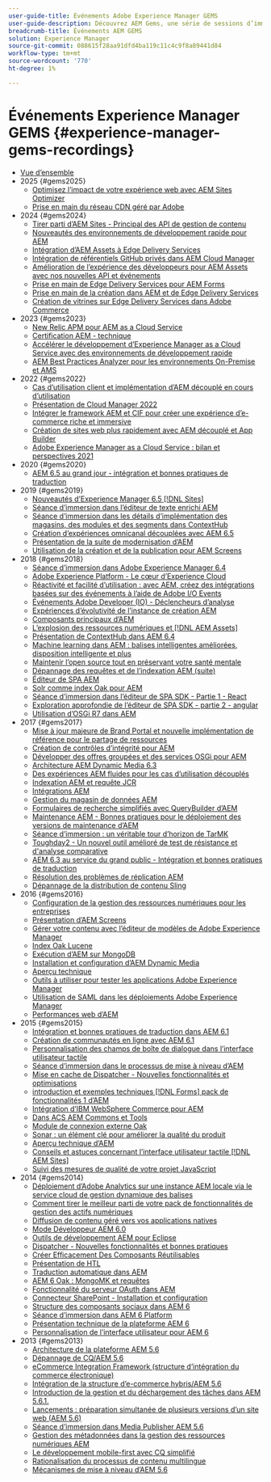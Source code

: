 ```yaml
---
user-guide-title: Événements Adobe Experience Manager GEMS
user-guide-description: Découvrez AEM Gems, une série de sessions d’immersion réalisées par des experts Adobe Experience Manager.
breadcrumb-title: Événements AEM GEMS
solution: Experience Manager
source-git-commit: 088615f28aa91dfd4ba119c11c4c9f8a89441d84
workflow-type: tm+mt
source-wordcount: '770'
ht-degree: 1%

---
```



# Événements Experience Manager GEMS {#experience-manager-gems-recordings}

+ [Vue d’ensemble](overview.md)
+ 2025 {#gems2025}
   + [Optimisez l’impact de votre expérience web avec AEM Sites Optimizer](gems2025/maximize-impact-with-sites-optimizer.md)
   + [Prise en main du réseau CDN géré par Adobe](gems2025/getting-started-adobe-managed-cdn.md)
+ 2024 {#gems2024}
   + [Tirer parti d’AEM Sites - Principal des API de gestion de contenu](gems2024/content-management-apis.md)
   + [Nouveautés des environnements de développement rapide pour AEM](gems2024/rapid-development-environment-news.md)
   + [Intégration d’AEM Assets à Edge Delivery Services](gems2024/edge-delivery-for-aem-assets.md)
   + [Intégration de référentiels GitHub privés dans AEM Cloud Manager](gems2024/private-github-for-aem-cloud-manager.md)
   + [Amélioration de l’expérience des développeurs pour AEM Assets avec nos nouvelles API et événements](gems2024/improving-dev-experience-for-aem-assets-with-new-apis-and-events.md)
   + [Prise en main de Edge Delivery Services pour AEM Forms](gems2024/edge-delivery-for-aem-forms.md)
   + [Prise en main de la création dans AEM et de Edge Delivery Services](/help/experience-manager-gems/gems2024/aem-authoring-and-edge-delivery.md)
   + [Création de vitrines sur Edge Delivery Services dans Adobe Commerce](/help/experience-manager-gems/gems2024/storefronts-on-edge-delivery-with-adobe-commerce.md)
+ 2023 {#gems2023}
   + [New Relic APM pour AEM as a Cloud Service](gems2023/newrelic-apm-for-aem-cloud-service.md)
   + [Certification AEM - technique](gems2023/aem-certification-technical.md)
   + [Accélérer le développement d’Experience Manager as a Cloud Service avec des environnements de développement rapide](/help/experience-manager-gems/gems2023/rapid-development-environments.md)
   + [AEM Best Practices Analyzer pour les environnements On-Premise et AMS](gems2023/aem-best-practices-analyzer.md)
+ 2022 {#gems2022}
   + [Cas d’utilisation client et implémentation d’AEM découplé en cours d’utilisation](gems2022/customer-use-case-and-implementation-of-aem-headless-in-use.md)
   + [Présentation de Cloud Manager 2022](gems2022/looking-under-the-hood-cloud-manager-2022.md)
   + [Intégrer le framework AEM et CIF pour créer une expérience d’e-commerce riche et immersive](gems2022/aem-and-cif-framework-integration.md)
   + [Création de sites web plus rapidement avec AEM découplé et App Builder](gems2022/build-sites-faster-with-headless-and-appbuilder.md)
   + [Adobe Experience Manager as a Cloud Service : bilan et perspectives 2021](gems2022/aemcloudservice-2021-review-and-outlook.md)
+ 2020 {#gems2020}
   + [AEM 6.5 au grand jour - intégration et bonnes pratiques de traduction](gems2020/aem65-readyfortheworld-translationintegration-bestpractices.md)
+ 2019 {#gems2019}
   + [Nouveautés d’Experience Manager 6.5  [!DNL Sites]](gems2019/adobe-experience-manager-6-5-sites-whats-new.md)
   + [Séance d’immersion dans l’éditeur de texte enrichi AEM](gems2019/aem-rich-text-editor-rte-deep-dive1.md)
   + [Séance d’immersion dans les détails d’implémentation des magasins, des modules et des segments dans ContextHub](gems2019/contexthub-deep-dive.md)
   + [Création d’expériences omnicanal découplées avec AEM 6.5](gems2019/creating-headless-omnichannel-experiences-with-aem-65.md)
   + [Présentation de la suite de modernisation d’AEM](gems2019/introducing-the-aem-modernization-suite.md)
   + [Utilisation de la création et de la publication pour AEM Screens](gems2019/leveraging-author-publish-for-aem-screens.md)
+ 2018 {#gems2018}
   + [Séance d’immersion dans Adobe Experience Manager 6.4](gems2018/aem-6-4-technical-sneak-peek.md)
   + [Adobe Experience Platform - Le cœur d’Experience Cloud](gems2018/aem-acp.md)
   + [Réactivité et facilité d’utilisation : avec AEM, créez des intégrations basées sur des événements à l’aide de Adobe I/O Events](gems2018/aem-adobe-io.md)
   + [Événements Adobe Developer (IO) - Déclencheurs d’analyse](gems2018/aem-analytics-triggers.md)
   + [Expériences d’évolutivité de l’instance de création AEM](gems2018/aem-author-scalability1.md)
   + [Composants principaux d’AEM](gems2018/aem-core-components.md)
   + [L’explosion des ressources numériques et  [!DNL AEM Assets]](gems2018/aem-digital-asset-explosion.md)
   + [Présentation de ContextHub dans AEM 6.4](gems2018/aem-intro-to-contexthub.md)
   + [Machine learning dans AEM : balises intelligentes améliorées, disposition intelligente et plus](gems2018/aem-machine-learning.md)
   + [Maintenir l’open source tout en préservant votre santé mentale](gems2018/aem-maintaining-open-source.md)
   + [Dépannage des requêtes et de l’indexation AEM (suite)](gems2018/aem-query-and-index-troubleshooting2.md)
   + [Éditeur de SPA AEM](gems2018/aem-spa-editor.md)
   + [Solr comme index Oak pour AEM](gems2018/solr-as-an-oak-index-for-aem.md)
   + [Séance d’immersion dans l’éditeur de SPA SDK - Partie 1 - React](gems2018/spa-editor-sdk-deep-dive-react.md)
   + [Exploration approfondie de l’éditeur de SPA SDK - partie 2 - angular](gems2018/spa-editor-sdk-deep-dive-angular.md)
   + [Utilisation d’OSGi R7 dans AEM](gems2018/using-osgi-r7-in-aem.md)
+ 2017 {#gems2017}
   + [Mise à jour majeure de Brand Portal et nouvelle implémentation de référence pour le partage de ressources](gems2017/aem-brand-portal.md)
   + [Création de contrôles d’intégrité pour AEM](gems2017/aem-building-health-checks-for-aem.md)
   + [Développer des offres groupées et des services OSGi pour AEM](gems2017/aem-developing-osgi-bundles-services-for-aem.md)
   + [Architecture AEM Dynamic Media 6.3](gems2017/aem-dynamic-media-architecture.md)
   + [Des expériences AEM fluides pour les cas d’utilisation découplés](gems2017/aem-headless-usecases.md)
   + [Indexation AEM et requête JCR](gems2017/aem-indexing-jcr-query.md)
   + [Intégrations AEM](gems2017/aem-integrations.md)
   + [Gestion du magasin de données AEM](gems2017/aem-managing-aem-datastore.md)
   + [Formulaires de recherche simplifiés avec QueryBuilder d’AEM](gems2017/aem-search-forms-using-querybuilder.md)
   + [Maintenance AEM - Bonnes pratiques pour le déploiement des versions de maintenance d’AEM](gems2017/aem-sustenance-best-practices-deploying-maintenance-releases.md)
   + [Séance d’immersion : un véritable tour d’horizon de TarMK](gems2017/aem-tarmk-deepdive.md)
   + [Toughday2 - Un nouvel outil amélioré de test de résistance et d&#39;analyse comparative](gems2017/aem-toughday2-stress-testing-benchmarking-tool.md)
   + [AEM 6.3 au service du grand public - Intégration et bonnes pratiques de traduction](gems2017/aem-translation-best-practices.md)
   + [Résolution des problèmes de réplication AEM](gems2017/aem-troubleshooting-aem-replication.md)
   + [Dépannage de la distribution de contenu Sling](gems2017/aem-troubleshooting-sling.md)
+ 2016 {#gems2016}
   + [Configuration de la gestion des ressources numériques pour les entreprises](gems2016/aem-configuring-dam-for-enterprise.md)
   + [Présentation d’AEM Screens](gems2016/aem-introduction-to-aem-screens.md)
   + [Gérer votre contenu avec l’éditeur de modèles de Adobe Experience Manager](gems2016/aem-managing-content-with-template-editor.md)
   + [Index Oak Lucene](gems2016/aem-oak-lucene-indexes.md)
   + [Exécution d’AEM sur MongoDB](gems2016/aem-running-aem-on-mongodb.md)
   + [Installation et configuration d’AEM Dynamic Media](gems2016/aem-setup-and-configure-aem-dynamic-media.md)
   + [Aperçu technique](gems2016/aem-technical-sneak-peek.md)
   + [Outils à utiliser pour tester les applications Adobe Experience Manager](gems2016/aem-testing-tools-for-aem-apps.md)
   + [Utilisation de SAML dans les déploiements Adobe Experience Manager](gems2016/aem-utilizing-saml-in-aem-deployments.md)
   + [Performances web d’AEM](gems2016/aem-web-performance.md)
+ 2015 {#gems2015}
   + [Intégration et bonnes pratiques de traduction dans AEM 6.1](gems2015/aem-6-1-translation-integration-and-best-practices.md)
   + [Création de communautés en ligne avec AEM 6.1](gems2015/aem-creating-online-communities-with-aem-6-1.md)
   + [Personnalisation des champs de boîte de dialogue dans l’interface utilisateur tactile](gems2015/aem-customizing-dialog-fields-in-touch-ui.md)
   + [Séance d’immersion dans le processus de mise à niveau d’AEM](gems2015/aem-deep-dive-into-aem-upgrade-process.md)
   + [Mise en cache de Dispatcher - Nouvelles fonctionnalités et optimisations](gems2015/aem-dispatcher-caching-new-features-and-optimizations.md)
   + [introduction et exemples techniques  [!DNL Forms]  pack de fonctionnalités 1 d’AEM](gems2015/aem-forms-feature-pack-1-introduction-and-technical-samples.md)
   + [Intégration d’IBM WebSphere Commerce pour AEM](gems2015/aem-ibm-websphere-commerce-integration-for-aem.md)
   + [Dans ACS AEM Commons et Tools](gems2015/aem-inside-acs-aem-commons-and-tools.md)
   + [Module de connexion externe Oak](gems2015/aem-oak-external-login-module-authenticating-with-ldap-and-beyond.md)
   + [Sonar : un élément clé pour améliorer la qualité du produit](gems2015/aem-sonar-a-key-element-to-improve-product-quality.md)
   + [Aperçu technique d’AEM](gems2015/aem-tech-sneak-peek.md)
   + [Conseils et astuces concernant l’interface utilisateur tactile  [!DNL AEM Sites] ](gems2015/aem-tips-and-tricks-for-aem-sites-touch-ui.md)
   + [Suivi des mesures de qualité de votre projet JavaScript](gems2015/aem-track-quality-metrics-of-your-javascript-project.md)
+ 2014 {#gems2014}
   + [Déploiement d’Adobe Analytics sur une instance AEM locale via le service cloud de gestion dynamique des balises](gems2014/aem-adobe-analytics-dynamic-tag-management.md)
   + [Comment tirer le meilleur parti de votre pack de fonctionnalités de gestion des actifs numériques](gems2014/aem-dam-feature-pack.md)
   + [Diffusion de contenu géré vers vos applications natives](gems2014/aem-delivering-managed-content-to-your-native-apps.md)
   + [Mode Développeur AEM 6.0](gems2014/aem-developer-mode.md)
   + [Outils de développement AEM pour Eclipse](gems2014/aem-developer-tools-for-eclipse.md)
   + [Dispatcher - Nouvelles fonctionnalités et bonnes pratiques](gems2014/aem-dispatcher.md)
   + [Créer Efficacement Des Composants Réutilisables](gems2014/aem-efficiently-build-reusable-components.md)
   + [Présentation de HTL](gems2014/aem-introduction-to-htl.md)
   + [Traduction automatique dans AEM](gems2014/aem-machine-translation-in-aem.md)
   + [AEM 6 Oak : MongoMK et requêtes](gems2014/aem-oak-mongomk-and-queries.md)
   + [Fonctionnalité du serveur OAuth dans AEM](gems2014/aem-oauth-server-functionality-in-aem.md)
   + [Connecteur SharePoint - Installation et configuration](gems2014/aem-sharepoint-connector-setup-and-configuration.md)
   + [Structure des composants sociaux dans AEM 6](gems2014/aem-social-component-framework-in-aem-6.md)
   + [Séance d’immersion dans AEM 6 Platform](gems2014/aem-technical-deep-dive-into-the-aem-6-platform.md)
   + [Présentation technique de la plateforme AEM 6](gems2014/aem-technical-overview-of-the-aem-6-platform.md)
   + [Personnalisation de l’interface utilisateur pour AEM 6](gems2014/aem-user-interface-customization-for-aem6.md)
+ 2013 {#gems2013}
   + [Architecture de la plateforme AEM 5.6](gems2013/aem-architecture-of-the-aem-5-6-platform.md)
   + [Dépannage de CQ/AEM 5.6](gems2013/aem-cq-aem-5-6-troubleshooting.md)
   + [eCommerce Integration Framework (structure d’intégration du commerce électronique)](gems2013/aem-ecommerce-integration-framework.md)
   + [Intégration de la structure d’e-commerce hybris/AEM 5.6](gems2013/aem-hybris-ecommerce-framework-integration.md)
   + [Introduction de la gestion et du déchargement des tâches dans AEM 5.6.1.](gems2013/aem-job-handling-and-offloading.md)
   + [Lancements : préparation simultanée de plusieurs versions d’un site web (AEM 5.6)](gems2013/aem-launches.md)
   + [Séance d’immersion dans Media Publisher AEM 5.6](gems2013/aem-media-publisher-deep-dive.md)
   + [Gestion des métadonnées dans la gestion des ressources numériques AEM](gems2013/aem-metadata-management-in-aem-dam.md)
   + [Le développement mobile-first avec CQ simplifié](gems2013/aem-mobile-first-development-with-cq-made-easy.md)
   + [Rationalisation du processus de contenu multilingue](gems2013/aem-streamlining-multilingual-content-process.md)
   + [Mécanismes de mise à niveau d’AEM 5.6](gems2013/aem-upgrade-mechanisms.md)

<!--
+ [Archive] {#archive}
    + [AEM 6 Oak: MongoMK and Queries](archive/aem-oak-mongomk-and-queries.md)
    + [Search forms made easy with the AEM querybuilder](archive/aem-search-forms-using-querybuilder.md)
    + [Deep Dive on implementation details of stores, modules and segments in ContextHub](archive/contexthub-deep-dive.md)
    + [AEM Web Performance](archive/aem-web-performance.md)
    + [AEM Query and Index Troubleshooting](archive/aem-query-and-index-troubleshooting.md)
    + [User Interface Customization for AEM 6](archive/aem-user-interface-customization-for-aem6.md)
    + [Technical Sneak Peek](archive/aem-technical-sneak-peek.md)
    + [Customizing Dialog Fields in Touch UI](archive/aem-customizing-dialog-fields-in-touch-ui.md)
    + [Building Health Checks for AEM](archive/aem-building-health-checks-for-aem.md)
    + [Running AEM on MongoDB](archive/aem-running-aem-on-mongodb.md)
    + [AEM 5.6 Media Publisher Deep Dive ](archive/aem-media-publisher-deep-dive.md)
    + [AEM Fluid Experiences for headless usecases](archive/aem-headless-usecases.md)
    + [The Digital Asset Explosion & AEM Assets](archive/aem-digital-asset-explosion.md)
    + [Introduction of Job Handling and Offloading in AEM 5.6.1. ](archive/aem-job-handling-and-offloading.md)
    + [Technical Overview of the AEM 6 Platform](archive/aem-technical-overview-of-the-aem-6-platform.md)
    + [Launches: concurrent preparation of multiple versions of a website (AEM 5.6) ](archive/aem-launches.md)
    + [Efficiently Build Reusable Components](archive/aem-efficiently-build-reusable-components.md)
    + [AEM Integrations - a solid foundation goes a long way](archive/aem-integrations.md)
    + [Dispatcher - New features and best practices](archive/aem-dispatcher.md)
    + [Adobe Experience Manager 6.5 Sites - What's New](archive/adobe-experience-manager-6-5-sites-whats-new.md)
    + [Oak's External Login Module - Authenticating with LDAP and Beyond](archive/aem-oak-external-login-module-authenticating-with-ldap-and-beyond.md)
    + [Troubleshooting AEM Replication](archive/aem-troubleshooting-aem-replication.md)
    + [Metadata Management in AEM DAM](archive/aem-metadata-management-in-aem-dam.md)
    + [AEM 6.5 Ready for the World - Translation Integration & Best Practices](archive/aem65-readyfortheworld-translationintegration-bestpractices.md)
    + [hybris/AEM 5.6 eCommerce framework integration](archive/aem-hybris-ecommerce-framework-integration.md)
    + [How to deploy Adobe Analytics on a local AEM instance by using the Dynamic Tag Management cloud service](archive/aem-adobe-analytics-dynamic-tag-management.md)
    + [eCommerce Integration Framework ](archive/aem-ecommerce-integration-framework.md)
    + [Real-time and lightweight: build event-driven integrations with AEM using Adobe I/O Events](archive/aem-adobe-io.md)
    + [AEM Tech Sneak Peek](archive/aem-tech-sneak-peek.md)
    + [AEM Rich Text Editor (RTE) Deep Dive](archive/aem-rich-text-editor-rte-deep-dive1.md)
    + [Deep dive into AEM upgrade process](archive/aem-deep-dive-into-aem-upgrade-process.md)
    + [AEM SPA Editor](archive/aem-spa-editor.md)
    + [MSM and Translation: Best Practices ](archive/aem-msm-and-translation-best-practices.md)
    + [AEM Indexing and JCR Query](archive/aem-indexing-jcr-query.md)
    + [IBM WebSphere Commerce Integration for AEM](archive/aem-ibm-websphere-commerce-integration-for-aem.md)
    + [Setup and Configure AEM Dynamic Media](archive/aem-setup-and-configure-aem-dynamic-media.md)
    + [Leveraging author-publish for AEM Screens](archive/leveraging-author-publish-for-aem-screens.md)
    + [Experiments in AEM Author Scalability](archive/aem-author-scalability1.md)
    + [Introduction to AEM Screens](archive/aem-introduction-to-aem-screens.md)
    + [Creating Headless Omnichannel Experiences with AEM 6.5](archive/creating-headless-omnichannel-experiences-with-aem-65.md)
    + [Developing OSGi Bundles and Services for AEM](archive/aem-developing-osgi-bundles-services-for-aem.md)
    + [Technical Deep Dive into the AEM 6 Platform](archive/aem-technical-deep-dive-into-the-aem-6-platform.md)
    + [Adobe Experience Platform - The Heart of Experience Cloud](archive/aem-acp.md)
    + [Social Component Framework in AEM 6](archive/aem-social-component-framework-in-aem-6.md)
    + [Mobile-First Development with CQ Made Easy](archive/aem-mobile-first-development-with-cq-made-easy.md)
    + [AEM Core Components](archive/aem-core-components.md)
    + [AEM SPA Editor](archive/jcr-aem-spa-editor.md)
    + [Major Brand Portal Release and new reference implementation for Asset Share](archive/aem-brand-portal.md)
    + [Utilizing SAML in Adobe Experience Manager deployments](archive/aem-utilizing-saml-in-aem-deployments.md)
    + [AEM 6.0 Developer Mode](archive/aem-developer-mode.md)
    + [AEM [!DNL Forms] Feature Pack 1 introduction and technical samples](archive/aem-forms-feature-pack-1-introduction-and-technical-samples.md)
    + [CQ/AEM 5.6 Troubleshooting](archive/aem-cq-aem-5-6-troubleshooting.md)
    + [AEM Dynamic Media 6.3 Architecture](archive/aem-dynamic-media-architecture.md)
    + [Inside ACS AEM Commons & Tools](archive/aem-inside-acs-aem-commons-and-tools.md)
    + [Creating online Communities with AEM 6.1](archive/aem-creating-online-communities-with-aem-6-1.md)
    + [OAuth Server functionality in AEM - Embrace Federation and unleash your REST APIs!](archive/aem-oauth-server-functionality-in-aem.md)
    + [Into the tar pit: a TarMK deep dive](archive/aem-tarmk-deepdive.md)
    + [Oak Lucene Indexes](archive/aem-oak-lucene-indexes.md)
    + [AEM Developer Tools for Eclipse](archive/aem-developer-tools-for-eclipse.md)
    + [Solr as an Oak index for AEM](archive/solr-as-an-oak-index-for-aem1.md)
    + [Toughday2 - A new and improved stress testing and benchmarking tool](archive/aem-toughday2-stress-testing-benchmarking-tool.md)
    + [Introduction to ContextHub in AEM 6.4](archive/aem-intro-to-contexthub.md)
    + [Configuring the DAM for Enterprise](archive/aem-configuring-dam-for-enterprise.md)
    + [Managing AEM DataStore](archive/aem-managing-aem-datastore.md)
    + [AEM Sustenance - Best Practices for deploying AEM Maintenance Releases](archive/aem-sustenance-best-practices-deploying-maintenance-releases.md)
    + [Maintaining Open Source While Maintaining Your Sanity](archive/aem-maintaining-open-source.md)
    + [SPA Editor SDK Deep Dive - Part 1 - React ](archive/spa-editor-sdk-deep-dive-react.md)
    + [Tools to use for testing Adobe Experience Manager applications](archive/aem-testing-tools-for-aem-apps.md)
    + [Machine Learning in AEM: Enhanced Smart Tags, Smart Layout and more](archive/aem-machine-learning.md)
    + [Tips and tricks for AEM Sites Touch UI](archive/aem-tips-and-tricks-for-aem-sites-touch-ui.md)
    + [Dispatcher Caching - New Features and Optimizations](archive/aem-dispatcher-caching-new-features-and-optimizations.md)
    + [How to get the most out of your DAM Feature Pack](archive/aem-dam-feature-pack.md)
    + [Troubleshooting Sling Content Distribution](archive/aem-troubleshooting-sling.md)
    + [Introduction to HTL](archive/aem-introduction-to-htl.md)
    + [Delivering Managed Content to your Native Apps](archive/aem-delivering-managed-content-to-your-native-apps.md)
    + [SharePoint Connector - Setup and Configuration](archive/aem-sharepoint-connector-setup-and-configuration.md)
    + [AEM 6.1 Translation Integration & Best Practices](archive/aem-6-1-translation-integration-and-best-practices.md)
    + [Managing your content with the template editor of Adobe Experience Manager](archive/aem-managing-content-with-template-editor.md)
    + [SPA Editor SDK Deep Dive - Part 2 - Angular](archive/spa-editor-sdk-deep-dive-angular.md)
    + [Sonar - A key element to improve product quality](archive/aem-sonar-a-key-element-to-improve-product-quality.md)
    + [AEM 6.3 Ready for the World - Translation Integration & Best Practices](archive/aem-translation-best-practices.md)
    + [AEM 5.6 upgrade mechanisms ](archive/aem-upgrade-mechanisms.md)
    + [Track quality metrics of your Javascript project](archive/aem-track-quality-metrics-of-your-javascript-project.md)
    + [Streamlining multilingual content process](archive/aem-streamlining-multilingual-content-process.md)
    + [Deep Dive into Adobe Experience Manager 6.4](archive/aem-6-4-technical-sneak-peek.md)
    + [Machine Translation in AEM](archive/aem-machine-translation-in-aem.md)
    + [Using OSGi R7 in AEM](archive/using-osgi-r7-in-aem.md)
    + [Architecture of the AEM 5.6 Platform](archive/aem-architecture-of-the-aem-5-6-platform.md)
    + [Adobe I/O Events - Analytics Triggers](archive/aem-analytics-triggers.md)
    + [Introducing the AEM Modernization Suite](archive/introducing-the-aem-modernization-suite.md)
    + [AEM Query and Index Troubleshooting](archive/aem-query-and-index-troubleshooting2.md)
-->
